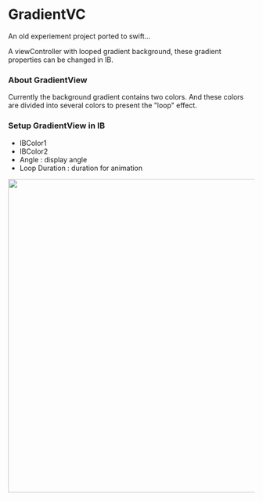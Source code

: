 # GradientVC
An old experiement project ported to swift...

A viewController with looped gradient background, these gradient properties can be changed in IB.

### About GradientView
Currently the background gradient contains two colors. And these colors are divided into several colors to present the "loop" effect. 

### Setup GradientView in IB
- IBColor1
- IBColor2
- Angle : display angle 
- Loop Duration : duration for animation
<p align="center">
  <img src="https://github.com/shion0111/GradientVC/blob/master/setup.jpg" width="640"/>
</p>

